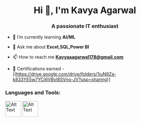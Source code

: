 <h1 align="center">Hi 👋, I'm Kavya Agarwal</h1>
<h3 align="center">A passionate IT enthusiast</h3>


- 🌱 I’m currently learning **AI/ML**

- 💬 Ask me about **Excel,SQL,Power BI**

- 📫 How to reach me **Kavyaaagarwal178@gmail.com**

- 📄 Certifications earned -  [(https://drive.google.com/drive/folders/1iuN9Za-k833YE5w7YCj6VBvl8SVno-JV?usp=sharing)]

<h3 align="left">Languages and Tools:</h3>
<img src="https://upload.wikimedia.org/wikipedia/commons/thumb/7/73/Microsoft_Excel_2013-2019_logo.svg/881px-Microsoft_Excel_2013-2019_logo.svg.png" alt="Alt Text" width="50" height="50">
<img src = "https://marketplace.topdesk.com/wp-content/uploads/2018/02/powerbi-logo.png" alt="Alt Text" width="50" height="50">

<p align="left">
</p>
